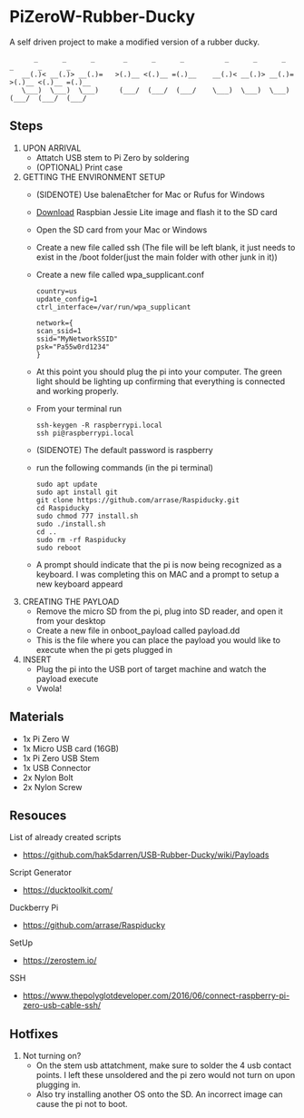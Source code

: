 # PiZeroW-Rubber-Ducky
A self driven project to make a modified version of a rubber ducky. 
```
      _      _      _       _      _      _          _      _      _       _      _      _  
   __(.)< __(.)> __(.)=   >(.)__ <(.)__ =(.)__    __(.)< __(.)> __(.)=   >(.)__ <(.)__ =(.)__
   \___)  \___)  \___)     (___/  (___/  (___/    \___)  \___)  \___)     (___/  (___/  (___/ 
```
## Steps
1. UPON ARRIVAL
      * Attatch USB stem to Pi Zero by soldering
      * (OPTIONAL) Print case 
2. GETTING THE ENVIRONMENT SETUP
      * (SIDENOTE) Use balenaEtcher for Mac or Rufus for Windows
      * [Download](https://www.raspberrypi.org/downloads/raspbian/) Raspbian Jessie Lite image and flash it to the SD card
      * Open the SD card from your Mac or Windows
      * Create a new file called ssh (The file will be left blank, it just needs to exist in the /boot folder(just the main               folder with other junk in it))
      * Create a new file called wpa_supplicant.conf 
            
            country=us
            update_config=1
            ctrl_interface=/var/run/wpa_supplicant

            network={
            scan_ssid=1
            ssid="MyNetworkSSID"
            psk="Pa55w0rd1234"
            }
            
      * At this point you should plug the pi into your computer. The green light should be lighting up confirming that                    everything is connected and working properly. 
      * From your terminal run 
      
            ssh-keygen -R raspberrypi.local
            ssh pi@raspberrypi.local
            
      *   (SIDENOTE) The default password is raspberry
      * run the following commands (in the pi terminal)
      
            sudo apt update
            sudo apt install git
            git clone https://github.com/arrase/Raspiducky.git
            cd Raspiducky
            sudo chmod 777 install.sh
            sudo ./install.sh
            cd ..
            sudo rm -rf Raspiducky
            sudo reboot
      * A prompt should indicate that the pi is now being recognized as a keyboard. I was completing this on MAC and a prompt             to setup a new keyboard appeard
3. CREATING THE PAYLOAD
      * Remove the micro SD from the pi, plug into SD reader, and open it from your desktop
      * Create a new file in onboot_payload called payload.dd
      * This is the file where you can place the payload you would like to execute when the pi gets plugged in
4. INSERT
      * Plug the pi into the USB port of target machine and watch the payload execute
      * Vwola!

## Materials
- 1x Pi Zero W
- 1x Micro USB card (16GB)
- 1x Pi Zero USB Stem
- 1x USB Connector
- 2x Nylon Bolt
- 2x Nylon Screw

## Resouces

List of already created scripts
- https://github.com/hak5darren/USB-Rubber-Ducky/wiki/Payloads

Script Generator
- https://ducktoolkit.com/

Duckberry Pi 
- https://github.com/arrase/Raspiducky

SetUp
- https://zerostem.io/

SSH
- https://www.thepolyglotdeveloper.com/2016/06/connect-raspberry-pi-zero-usb-cable-ssh/

## Hotfixes
1. Not turning on?
      * On the stem usb attatchment, make sure to solder the 4 usb contact points. I left these unsoldered and the pi zero would not turn on upon plugging in. 
      * Also try installing another OS onto the SD. An incorrect image can cause the pi not to boot.


